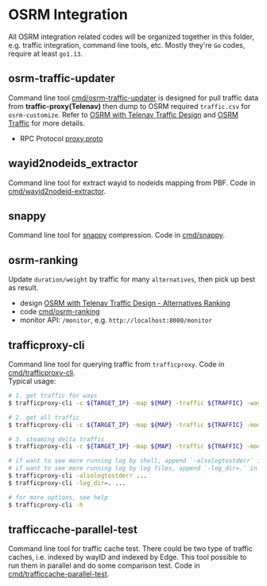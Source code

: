 # OSRM Integration
All OSRM integration related codes will be organized together in this folder, e.g. traffic integration, command line tools, etc. Mostly they're `Go` codes, require at least `go1.13`. 

## osrm-traffic-updater
Command line tool [cmd/osrm-traffic-updater](cmd/osrm-traffic-updater/) is designed for pull traffic data from **traffic-proxy(Telenav)** then dump to OSRM required `traffic.csv` for `osrm-customize`. Refer to [OSRM with Telenav Traffic Design](doc/osrm-with-telenav-traffic.md) and [OSRM Traffic](https://github.com/Project-OSRM/osrm-backend/wiki/Traffic) for more details.        

- RPC Protocol
[proxy.proto](proxy.proto)


## wayid2nodeids_extractor
Command line tool for extract wayid to nodeids mapping from PBF. Code in [cmd/wayid2nodeid-extractor](cmd/wayid2nodeid-extractor/).        

## snappy
Command line tool for [snappy](github.com/golang/snappy) compression. Code in [cmd/snappy](cmd/snappy/).  

## osrm-ranking 
Update `duration/weight` by traffic for many `alternatives`, then pick up best as result.     
- design [OSRM with Telenav Traffic Design - Alternatives Ranking](doc/osrm-with-telenav-traffic.md)     
- code [cmd/osrm-ranking](cmd/osrm-ranking)    
- monitor API: `/monitor`, e.g. `http://localhost:8080/monitor`     

## trafficproxy-cli 
Command line tool for querying traffic from `trafficproxy`. Code in [cmd/trafficproxy-cli](cmd/trafficproxy-cli/).       
Typical usage:    

```bash
# 1. get traffic for ways 
$ trafficproxy-cli -c ${TARGET_IP} -map ${MAP} -traffic ${TRAFFIC} -ways 829733412,-104489539,-129639168

# 2. get all traffic 
$ trafficproxy-cli -c ${TARGET_IP} -map ${MAP} -traffic ${TRAFFIC} -mode getall -stdout=false -dumpfile test 

# 3. steaming delta traffic 
$ trafficproxy-cli -c ${TARGET_IP} -map ${MAP} -traffic ${TRAFFIC} -mode delta -stdout=false -dumpfile test

# if want to see more running log by shell, append `-alsologtostderr` in command-line
# if want to see more running log by log files, append `-log_dir=.` in command-line
$ trafficproxy-cli -alsologtostderr ...
$ trafficproxy-cli -log_dir=. ...

# for more options, see help
$ trafficproxy-cli -h

```

## trafficcache-parallel-test
Command line tool for traffic cache test. There could be two type of traffic caches, i.e. indexed by wayID and indexed by Edge. This tool possible to run them in parallel and do some comparison test. Code in [cmd/trafficcache-parallel-test](cmd/trafficcache-parallel-test/).          

